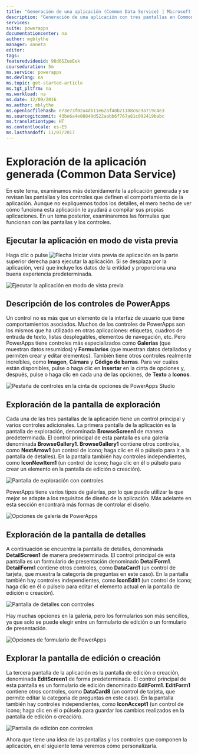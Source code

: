 ```yaml
---
title: "Generación de una aplicación (Common Data Service) | Microsoft Docs"
description: "Generación de una aplicación con tres pantallas en Common Data Service"
services: 
suite: powerapps
documentationcenter: na
author: mgblythe
manager: anneta
editor: 
tags: 
featuredvideoid: 98d6SZueEek
courseduration: 5m
ms.service: powerapps
ms.devlang: na
ms.topic: get-started-article
ms.tgt_pltfrm: na
ms.workload: na
ms.date: 12/09/2016
ms.author: mblythe
ms.openlocfilehash: e73e73f02a4db11e62af48b21188c6c9a719c4e3
ms.sourcegitcommit: 43be6a4e08849d522aabb6f767a81c092419babc
ms.translationtype: HT
ms.contentlocale: es-ES
ms.lasthandoff: 11/07/2017
---
```

# <a name="explore-the-generated-app-common-data-service"></a>Exploración de la aplicación generada (Common Data Service)
En este tema, examinamos más detenidamente la aplicación generada y se revisan las pantallas y los controles que definen el comportamiento de la aplicación. Aunque no expliquemos todos los detalles, el mero hecho de ver cómo funciona esta aplicación le ayudará a compilar sus propias aplicaciones. En un tema posterior, examinaremos las fórmulas que funcionan con las pantallas y los controles.

## <a name="run-the-app-in-preview-mode"></a>Ejecutar la aplicación en modo de vista previa
Haga clic o pulse ![Flecha Iniciar vista previa de aplicación](./media/learning-case-app-explore-controls/f5-arrow-sm.png) en la parte superior derecha para ejecutar la aplicación. Si se desplaza por la aplicación, verá que incluye los datos de la entidad y proporciona una buena experiencia predeterminada.

![Ejecutar la aplicación en modo de vista previa](./media/learning-case-app-explore-controls/run-app.png)

## <a name="understanding-controls-in-powerapps"></a>Descripción de los controles de PowerApps
Un control no es más que un elemento de la interfaz de usuario que tiene comportamientos asociados. Muchos de los controles de PowerApps son los mismos que ha utilizado en otras aplicaciones: etiquetas, cuadros de entrada de texto, listas desplegables, elementos de navegación, etc. Pero PowerApps tiene controles más especializados como **Galerías** (que muestran datos resumidos) y **Formularios** (que muestran datos detallados y permiten crear y editar elementos). También tiene otros controles realmente increíbles, como **Imagen**, **Cámara** y **Código de barras**. Para ver cuáles están disponibles, pulse o haga clic en **Insertar** en la cinta de opciones y, después, pulse o haga clic en cada una de las opciones, de **Texto** a **Iconos**.

![Pestaña de controles en la cinta de opciones de PowerApps Studio](./media/learning-case-app-explore-controls/ribbon-controls.png)

## <a name="explore-the-browse-screen"></a>Exploración de la pantalla de exploración
Cada una de las tres pantallas de la aplicación tiene un control principal y varios controles adicionales. La primera pantalla de la aplicación es la pantalla de exploración, denominada **BrowseScreen1** de manera predeterminada. El control principal de esta pantalla es una galería denominada **BrowseGallery1**. **BrowseGallery1** contiene otros controles, como **NextArrow1** (un control de icono; haga clic en él o púlselo para ir a la pantalla de detalles). En la pantalla también hay controles independientes, como **IconNewItem1** (un control de icono; haga clic en él o púlselo para crear un elemento en la pantalla de edición o creación).

![Pantalla de exploración con controles](./media/learning-case-app-explore-controls/browse-screen.png)

PowerApps tiene varios tipos de galerías, por lo que puede utilizar la que mejor se adapte a los requisitos de diseño de la aplicación. Más adelante en esta sección encontrará más formas de controlar el diseño.

![Opciones de galería de PowerApps](./media/learning-case-app-explore-controls/insert-gallery.png)

## <a name="explore-the-details-screen"></a>Exploración de la pantalla de detalles
A continuación se encuentra la pantalla de detalles, denominada **DetailScreen1** de manera predeterminada. El control principal de esta pantalla es un formulario de presentación denominado **DetailForm1**. **DetailForm1** contiene otros controles, como **DataCard1** (un control de tarjeta, que muestra la categoría de preguntas en este caso). En la pantalla también hay controles independientes, como **IconEdit1** (un control de icono; haga clic en él o púlselo para editar el elemento actual en la pantalla de edición o creación).

![Pantalla de detalles con controles](./media/learning-case-app-explore-controls/details-screen.png)

Hay muchas opciones en la galería, pero los formularios son más sencillos, ya que solo se puede elegir entre un formulario de edición o un formulario de presentación.

![Opciones de formulario de PowerApps](./media/learning-case-app-explore-controls/forms.png)

## <a name="explore-the-editcreate-screen"></a>Explorar la pantalla de edición o creación
La tercera pantalla de la aplicación es la pantalla de edición o creación, denominada **EditScreen1** de forma predeterminada. El control principal de esta pantalla es un formulario de edición denominado **EditForm1**. **EditForm1** contiene otros controles, como **DataCard8** (un control de tarjeta, que permite editar la categoría de preguntas en este caso). En la pantalla también hay controles independientes, como **IconAccept1** (un control de icono; haga clic en él o púlselo para guardar los cambios realizados en la pantalla de edición o creación).

![Pantalla de edición con controles](./media/learning-case-app-explore-controls/edit-screen.png)

Ahora que tiene una idea de las pantallas y los controles que componen la aplicación, en el siguiente tema veremos cómo personalizarla.


